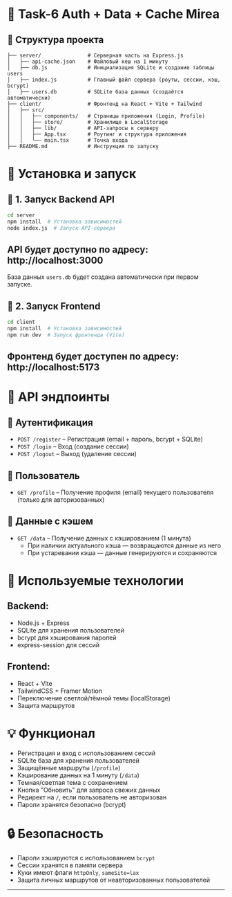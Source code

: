 # 🔐 Task-6 Auth + Data + Cache Mirea

## 📁 Структура проекта
```plaintext
├── server/               # Серверная часть на Express.js
│   ├── api-cache.json    # Файловый кеш на 1 минуту
│   ├── db.js             # Инициализация SQLite и создание таблицы users
│   ├── index.js          # Главный файл сервера (роуты, сессии, кэш, bcrypt)
│   ├── users.db          # SQLite база данных (создаётся автоматически)
├── client/               # Фронтенд на React + Vite + Tailwind
│   ├── src/
│   │   ├── components/   # Страницы приложения (Login, Profile)
│   │   ├── store/        # Хранилище в LocalStorage
│   │   ├── lib/          # API-запросы к серверу
│   │   ├── App.tsx       # Роутинг и структура приложения
│   │   └── main.tsx      # Точка входа
├── README.md             # Инструкция по запуску
```

# 🚀 Установка и запуск

## 🔧 1. Запуск Backend API
```sh
cd server
npm install  # Установка зависимостей
node index.js  # Запуск API-сервера
```
## API будет доступно по адресу: http://localhost:3000  
База данных `users.db` будет создана автоматически при первом запуске.

## 🔧 2. Запуск Frontend
```sh
cd client
npm install  # Установка зависимостей
npm run dev  # Запуск фронтенда (Vite)
```
## Фронтенд будет доступен по адресу: http://localhost:5173

# 📌 API эндпоинты

## 🔹 Аутентификация
  * `POST /register` – Регистрация (email + пароль, bcrypt + SQLite)
  * `POST /login` – Вход (создание сессии)
  * `POST /logout` – Выход (удаление сессии)

## 🔹 Пользователь
  * `GET /profile` – Получение профиля (email) текущего пользователя (только для авторизованных)

## 🔹 Данные с кэшем
  * `GET /data` – Получение данных с кэшированием (1 минута)
    - При наличии актуального кэша — возвращаются данные из него
    - При устаревании кэша — данные генерируются и сохраняются

# 🧰 Используемые технологии

## Backend:
- Node.js + Express
- SQLite для хранения пользователей
- bcrypt для хэширования паролей
- express-session для сессий

## Frontend:
- React + Vite
- TailwindCSS + Framer Motion
- Переключение светлой/тёмной темы (localStorage)
- Защита маршрутов

# 💡 Функционал

- Регистрация и вход с использованием сессий
- SQLite база для хранения пользователей
- Защищённые маршруты (`/profile`)
- Кэширование данных на 1 минуту (`/data`)
- Темная/светлая тема с сохранением
- Кнопка "Обновить" для запроса свежих данных
- Редирект на `/`, если пользователь не авторизован
- Пароли хранятся безопасно (bcrypt)

# 🔒 Безопасность

- Пароли хэшируются с использованием `bcrypt`
- Сессии хранятся в памяти сервера
- Куки имеют флаги `httpOnly`, `sameSite=lax`
- Защита личных маршрутов от неавторизованных пользователей

---

